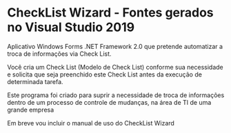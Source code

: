 # CheckList Wizard - Fontes gerados no Visual Studio 2019

Aplicativo Windows Forms .NET Framework 2.0 que pretende automatizar a troca de informações via Check List.

Você cria um Check List (Modelo de Check List) conforme sua necessidade e solicita que seja preenchido este Check List antes da execução de determinada tarefa.

Este programa foi criado para suprir a necessidade de troca de informações dentro de um processo de controle de mudanças, na área de TI de uma grande empresa

Em breve vou incluir o manual de uso do CheckList Wizard

